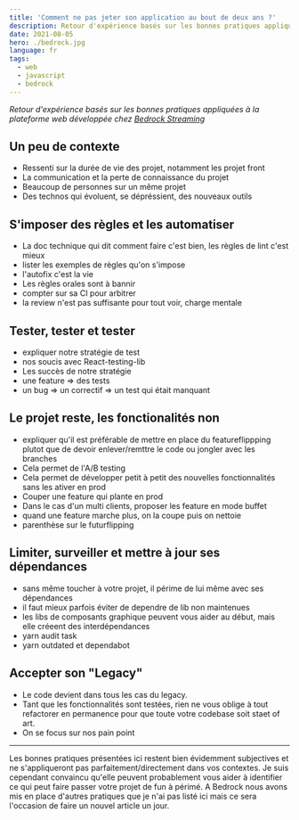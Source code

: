 ```yaml
---
title: 'Comment ne pas jeter son application au bout de deux ans ?'
description: Retour d'expérience basés sur les bonnes pratiques appliquées à la plateforme web développée chez Bedrock Streaming.
date: 2021-08-05
hero: ./bedrock.jpg
language: fr
tags:
  - web
  - javascript
  - bedrock
---
```


_Retour d'expérience basés sur les bonnes pratiques appliquées à la plateforme web développée chez [Bedrock Streaming](https://www.bedrockstreaming.com/)_

## Un peu de contexte

- Ressenti sur la durée de vie des projet, notamment les projet front
- La communication et la perte de connaissance du projet
- Beaucoup de personnes sur un même projet
- Des technos qui évoluent, se dépréssient, des nouveaux outils

## S'imposer des règles et les automatiser

- La doc technique qui dit comment faire c'est bien, les règles de lint c'est mieux
- lister les exemples de règles qu'on s'impose
- l'autofix c'est la vie
- Les règles orales sont à bannir
- compter sur sa CI pour arbitrer
- la review n'est pas suffisante pour tout voir, charge mentale

## Tester, tester et tester

- expliquer notre stratégie de test
- nos soucis avec React-testing-lib
- Les succès de notre stratégie
- une feature => des tests
- un bug => un correctif => un test qui était manquant

## Le projet reste, les fonctionalités non

- expliquer qu'il est préférable de mettre en place du featureflippping plutot que de devoir enlever/remttre le code ou jongler avec les branches
- Cela permet de l'A/B testing
- Cela permet de développer petit à petit des nouvelles fonctionnalités sans les ativer en prod
- Couper une feature qui plante en prod
- Dans le cas d'un multi clients, proposer les feature en mode buffet
- quand une feature marche plus, on la coupe puis on nettoie
- parenthèse sur le futurflipping

## Limiter, surveiller et mettre à jour ses dépendances

- sans même toucher à votre projet, il périme de lui même avec ses dépendances
- il faut mieux parfois éviter de dependre de lib non maintenues
- les libs de composants graphique peuvent vous aider au début, mais elle créeent des interdépendances
- yarn audit task
- yarn outdated et dependabot

## Accepter son "Legacy"

- Le code devient dans tous les cas du legacy.
- Tant que les fonctionnalités sont testées, rien ne vous oblige à tout refactorer en permanence pour que toute votre codebase soit staet of art.
- On se focus sur nos pain point

---

Les bonnes pratiques présentées ici restent bien évidemment subjectives et ne s'appliqueront pas parfaitement/directement dans vos contextes.
Je suis cependant convaincu qu'elle peuvent probablement vous aider à identifier ce qui peut faire passer votre projet de fun à périmé.
A Bedrock nous avons mis en place d'autres pratiques que je n'ai pas listé ici mais ce sera l'occasion de faire un nouvel article un jour.

